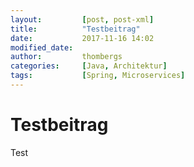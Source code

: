 ```yaml
---
layout:         [post, post-xml]              
title:          "Testbeitrag"
date:           2017-11-16 14:02
modified_date: 
author:         thombergs 
categories:     [Java, Architektur]
tags:           [Spring, Microservices]
---
```

# Testbeitrag
Test 
